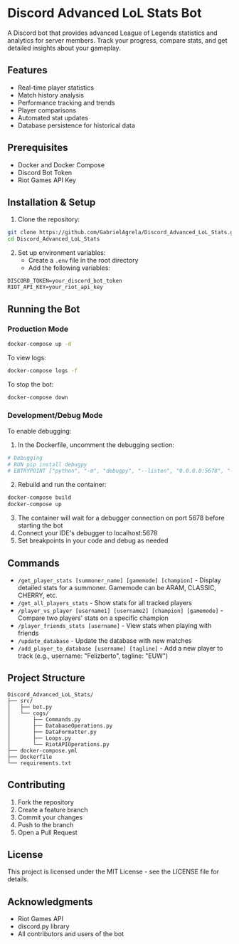 # Discord Advanced LoL Stats Bot

A Discord bot that provides advanced League of Legends statistics and analytics for server members. Track your progress, compare stats, and get detailed insights about your gameplay.

## Features

- Real-time player statistics
- Match history analysis
- Performance tracking and trends
- Player comparisons
- Automated stat updates
- Database persistence for historical data

## Prerequisites

- Docker and Docker Compose
- Discord Bot Token
- Riot Games API Key

## Installation & Setup

1. Clone the repository:
```bash
git clone https://github.com/GabrielAgrela/Discord_Advanced_LoL_Stats.git
cd Discord_Advanced_LoL_Stats
```

2. Set up environment variables:
   - Create a `.env` file in the root directory
   - Add the following variables:
```env
DISCORD_TOKEN=your_discord_bot_token
RIOT_API_KEY=your_riot_api_key
```

## Running the Bot

### Production Mode
```bash
docker-compose up -d
```

To view logs:
```bash
docker-compose logs -f
```

To stop the bot:
```bash
docker-compose down
```

### Development/Debug Mode

To enable debugging:

1. In the Dockerfile, uncomment the debugging section:
```dockerfile
# Debugging
# RUN pip install debugpy
# ENTRYPOINT ["python", "-m", "debugpy", "--listen", "0.0.0.0:5678", "--wait-for-client", "src/bot.py"]
```

2. Rebuild and run the container:
```bash
docker-compose build
docker-compose up
```

3. The container will wait for a debugger connection on port 5678 before starting the bot
4. Connect your IDE's debugger to localhost:5678
5. Set breakpoints in your code and debug as needed

## Commands

- `/get_player_stats [summoner_name] [gamemode] [champion]` - Display detailed stats for a summoner. Gamemode can be ARAM, CLASSIC, CHERRY, etc.
- `/get_all_players_stats` - Show stats for all tracked players
- `/player_vs_player [username1] [username2] [champion] [gamemode]` - Compare two players' stats on a specific champion
- `/player_friends_stats [username]` - View stats when playing with friends
- `/update_database` - Update the database with new matches
- `/add_player_to_database [username] [tagline]` - Add a new player to track (e.g., username: "Felizberto", tagline: "EUW")

## Project Structure

```
Discord_Advanced_LoL_Stats/
├── src/
│   ├── bot.py
│   └── cogs/
│       ├── Commands.py
│       ├── DatabaseOperations.py
│       ├── DataFormatter.py
│       ├── Loops.py
│       └── RiotAPIOperations.py
├── docker-compose.yml
├── Dockerfile
└── requirements.txt
```

## Contributing

1. Fork the repository
2. Create a feature branch
3. Commit your changes
4. Push to the branch
5. Open a Pull Request

## License

This project is licensed under the MIT License - see the LICENSE file for details.

## Acknowledgments

- Riot Games API
- discord.py library
- All contributors and users of the bot 